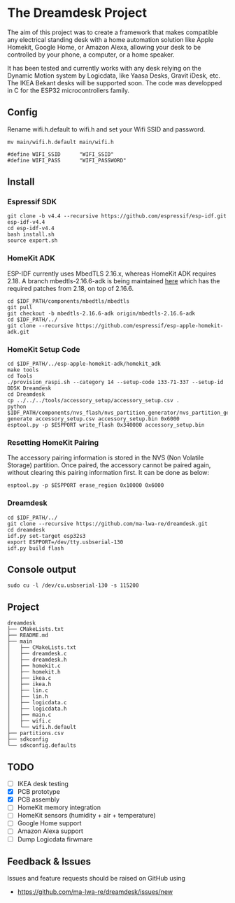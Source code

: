 # The Dreamdesk Project
The aim of this project was to create a framework that makes compatible any electrical standing desk with a home automation solution like Apple Homekit, Google Home, or Amazon Alexa, allowing your desk to be controlled by your phone, a computer, or a home speaker.

It has been tested and currently works with any desk relying on the Dynamic Motion system by Logicdata, like Yaasa Desks, Gravit iDesk, etc. The IKEA Bekant desks will be supported soon. The code was developped in C for the ESP32 microcontrollers family.

## Config
Rename wifi.h.default to wifi.h and set your Wifi SSID and password.
```
mv main/wifi.h.default main/wifi.h

#define WIFI_SSID      "WIFI_SSID"
#define WIFI_PASS      "WIFI_PASSWORD"
```

## Install
### Espressif SDK
```
git clone -b v4.4 --recursive https://github.com/espressif/esp-idf.git esp-idf-v4.4
cd esp-idf-v4.4
bash install.sh
source export.sh
```

### HomeKit ADK
ESP-IDF currently uses MbedTLS 2.16.x, whereas HomeKit ADK requires 2.18. A branch mbedtls-2.16.6-adk is being maintained [here](https://github.com/espressif/mbedtls/tree/mbedtls-2.16.6-adk) which has the required patches from 2.18, on top of 2.16.6.
```
cd $IDF_PATH/components/mbedtls/mbedtls
git pull
git checkout -b mbedtls-2.16.6-adk origin/mbedtls-2.16.6-adk
cd $IDF_PATH/../
git clone --recursive https://github.com/espressif/esp-apple-homekit-adk.git
```

### HomeKit Setup Code
```
cd $IDF_PATH/../esp-apple-homekit-adk/homekit_adk
make tools
cd Tools
./provision_raspi.sh --category 14 --setup-code 133-71-337 --setup-id DDSK Dreamdesk
cd Dreamdesk
cp ../../../tools/accessory_setup/accessory_setup.csv .
python $IDF_PATH/components/nvs_flash/nvs_partition_generator/nvs_partition_gen.py generate accessory_setup.csv accessory_setup.bin 0x6000
esptool.py -p $ESPPORT write_flash 0x340000 accessory_setup.bin
```

### Resetting HomeKit Pairing

The accessory pairing information is stored in the NVS (Non Volatile Storage) partition. Once paired, the accessory cannot be paired again, without clearing this pairing information first. It can be done as below:

```
esptool.py -p $ESPPORT erase_region 0x10000 0x6000
```

### Dreamdesk
```
cd $IDF_PATH/../
git clone --recursive https://github.com/ma-lwa-re/dreamdesk.git
cd dreamdesk
idf.py set-target esp32s3
export ESPPORT=/dev/tty.usbserial-130
idf.py build flash
```

## Console output
```
sudo cu -l /dev/cu.usbserial-130 -s 115200
```

## Project
```
dreamdesk
├── CMakeLists.txt
├── README.md
├── main
│   ├── CMakeLists.txt
│   ├── dreamdesk.c
│   ├── dreamdesk.h
│   ├── homekit.c
│   ├── homekit.h
│   ├── ikea.c
│   ├── ikea.h
│   ├── lin.c
│   ├── lin.h
│   ├── logicdata.c
│   ├── logicdata.h
│   ├── main.c
│   ├── wifi.c
│   └── wifi.h.default
├── partitions.csv
├── sdkconfig
└── sdkconfig.defaults
```

## TODO
- [ ] IKEA desk testing
- [x] PCB prototype
- [x] PCB assembly
- [ ] HomeKit memory integration
- [ ] HomeKit sensors (humidity + air + temperature)
- [ ] Google Home support
- [ ] Amazon Alexa support
- [ ] Dump Logicdata firwmare

## Feedback & Issues

Issues and feature requests should be raised on GitHub using

- https://github.com/ma-lwa-re/dreamdesk/issues/new